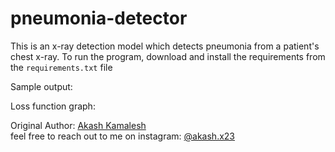 # pneumonia-detector
This is an x-ray detection model which detects pneumonia from a patient's chest x-ray. To run the program, download and install the requirements from the `requirements.txt` file 

Sample output:

Loss function graph:

Original Author: [Akash Kamalesh](https://github.com/asphytheghoul) <br/>
feel free to reach out to me on instagram: [@akash.x23](https://www.instagram.com/akash.x23/)

